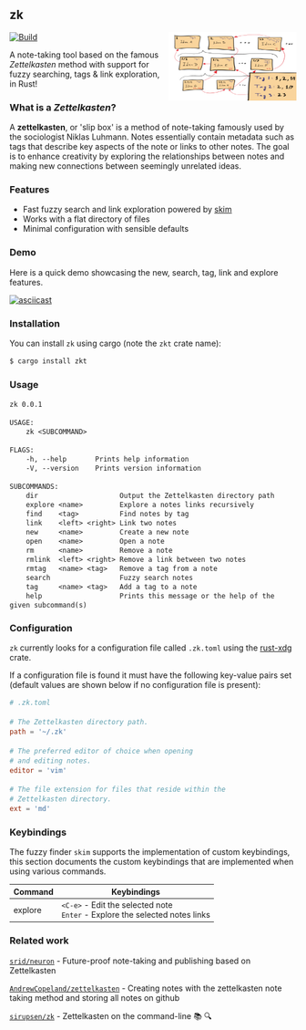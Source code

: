 ## zk

<img align="right" width="225" height="120" src="./assets/zk.png">

[![Build](https://github.com/terror/zk/actions/workflows/build.yaml/badge.svg?branch=master)](https://github.com/terror/zk/actions/workflows/build.yaml)

A note-taking tool based on the famous *Zettelkasten* method with support for
fuzzy searching, tags & link exploration, in Rust!

### What is a *Zettelkasten*?

A **zettelkasten**, or 'slip box' is a method of note-taking famously used by
the sociologist Niklas Luhmann. Notes essentially contain metadata such as tags
that describe key aspects of the note or links to other notes. The goal is to
enhance creativity by exploring the relationships between notes and
making new connections between seemingly unrelated ideas.

### Features
- Fast fuzzy search and link exploration powered by [skim](https://github.com/lotabout/skim)
- Works with a flat directory of files
- Minimal configuration with sensible defaults

### Demo

Here is a quick demo showcasing the new, search, tag, link and explore
features.

[![asciicast](https://asciinema.org/a/4TrHLpcAv9lk0RfGngzS6ft3e.svg)](https://asciinema.org/a/4TrHLpcAv9lk0RfGngzS6ft3e)

### Installation

You can install `zk` using cargo (note the `zkt` crate name):
```bash
$ cargo install zkt
```

### Usage

```
zk 0.0.1

USAGE:
    zk <SUBCOMMAND>

FLAGS:
    -h, --help       Prints help information
    -V, --version    Prints version information

SUBCOMMANDS:
    dir                    Output the Zettelkasten directory path
    explore <name>         Explore a notes links recursively
    find    <tag>          Find notes by tag
    link    <left> <right> Link two notes
    new     <name>         Create a new note
    open    <name>         Open a note
    rm      <name>         Remove a note
    rmlink  <left> <right> Remove a link between two notes
    rmtag   <name> <tag>   Remove a tag from a note
    search                 Fuzzy search notes
    tag     <name> <tag>   Add a tag to a note
    help                   Prints this message or the help of the given subcommand(s)
```

### Configuration

`zk` currently looks for a configuration file called `.zk.toml` using the
[rust-xdg](https://github.com/whitequark/rust-xdg) crate.

If a configuration file is found it must have the following key-value pairs
set (default values are shown below if no configuration file is present):

```toml
# .zk.toml

# The Zettelkasten directory path.
path = '~/.zk'

# The preferred editor of choice when opening
# and editing notes.
editor = 'vim'

# The file extension for files that reside within the
# Zettelkasten directory.
ext = 'md'
```

### Keybindings

The fuzzy finder `skim` supports the implementation of custom keybindings, this
section documents the custom keybindings that are implemented when using
various commands.

| Command | Keybindings                                                                      |
|---------|----------------------------------------------------------------------------------|
| explore | `<C-e>` - Edit the selected note<br/> `Enter` - Explore the selected notes links |

### Related work
[`srid/neuron`](https://github.com/srid/neuron) - Future-proof note-taking and publishing based on Zettelkasten

[`AndrewCopeland/zettelkasten`](https://github.com/AndrewCopeland/zettelkasten) - Creating notes with the zettelkasten note taking method and storing all notes on github

[`sirupsen/zk`](https://github.com/sirupsen/zk) - Zettelkasten on the command-line 📚 🔍
